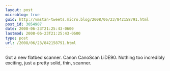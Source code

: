 ```yaml
---
layout: post
microblog: true
guid: http://vmstan-tweets.micro.blog/2008/06/23/842158791.html
post_id: 3054907
date: 2008-06-23T21:25:43-0600
lastmod: 2008-06-23T21:25:43-0600
type: post
url: /2008/06/23/842158791.html
---
```

Got a new flatbed scanner. Canon CanoScan LiDE90. Nothing too incredibly exciting, just a pretty solid, thin, scanner.
